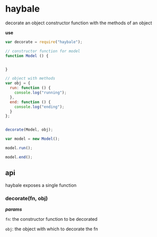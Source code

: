 # haybale

decorate an object constructor function with the methods of an object


**use**
```js
var decorate = require("haybale");

// constructor function for model
function Model () {


}

// object with methods
var obj = {
  run: function () {
    console.log("running");
  },
  end: function () {
    console.log("ending");
  }
};


decorate(Model, obj);

var model = new Model();

model.run();

model.end();

```

## api

haybale exposes a single function

### decorate(fn, obj)

**_params_**

```fn```: the constructor function to be decorated

```obj```: the object with which to decorate the fn
